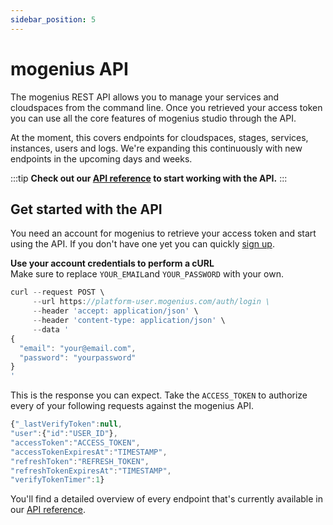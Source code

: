 ```yaml
---
sidebar_position: 5
---
```


# mogenius API

The mogenius REST API allows you to manage your services and cloudspaces from the command line. Once you retrieved your access token you can use all the core features of mogenius studio through the API.

At the moment, this covers endpoints for cloudspaces, stages, services, instances, users and logs. We're expanding this continuously with new endpoints in the upcoming days and weeks.

:::tip
**Check out our [API reference](https://api-docs.mogenius.com/) to start working with the API.**
:::

## Get started with the API

You need an account for mogenius to retrieve your access token and start using the API. If you don't have one yet you can quickly [sign up](https://studio.mogenius.com).

**Use your account credentials to perform a cURL**  
Make sure to replace `YOUR_EMAIL`and `YOUR_PASSWORD` with your own. 

```jsx title="cURL login"
curl --request POST \
     --url https://platform-user.mogenius.com/auth/login \
     --header 'accept: application/json' \
     --header 'content-type: application/json' \
     --data '
{
  "email": "your@email.com",
  "password": "yourpassword"
}
'
```
This is the response you can expect. Take the `ACCESS_TOKEN` to authorize every of your following requests against the mogenius API.

```jsx title="login response"
{"_lastVerifyToken":null,
"user":{"id":"USER_ID"},
"accessToken":"ACCESS_TOKEN",
"accessTokenExpiresAt":"TIMESTAMP",
"refreshToken":"REFRESH_TOKEN",
"refreshTokenExpiresAt":"TIMESTAMP",
"verifyTokenTimer":1}
```

You'll find a detailed overview of every endpoint that's currently available in our [API reference](https://api-docs.mogenius.com/).